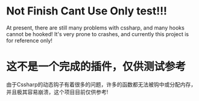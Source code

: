 # Not Finish Cant Use Only test!!!

At present, there are still many problems with cssharp, and many hooks cannot be hooked!
It's very prone to crashes, and currently this project is for reference only!

# 这不是一个完成的插件，仅供测试参考

由于Cssharp的动态钩子有着很多的问题，许多的函数都无法被钩中或分配内存，并且极其容易崩溃，这个项目目前仅供参考!
